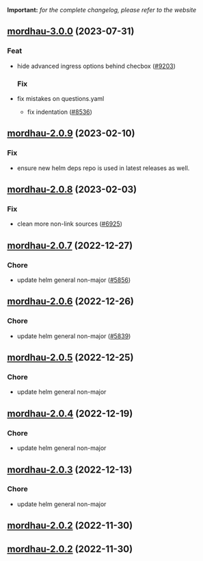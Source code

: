 **Important:**
*for the complete changelog, please refer to the website*










## [mordhau-3.0.0](https://github.com/truecharts/charts/compare/mordhau-2.0.9...mordhau-3.0.0) (2023-07-31)

### Feat

- hide advanced ingress options behind checbox ([#9203](https://github.com/truecharts/charts/issues/9203))
  
  ### Fix

- fix mistakes on questions.yaml
  - fix indentation ([#8536](https://github.com/truecharts/charts/issues/8536))
  
  


## [mordhau-2.0.9](https://github.com/truecharts/charts/compare/mordhau-2.0.8...mordhau-2.0.9) (2023-02-10)

### Fix

- ensure new helm deps repo is used in latest releases as well.
  
  


## [mordhau-2.0.8](https://github.com/truecharts/charts/compare/mordhau-2.0.7...mordhau-2.0.8) (2023-02-03)

### Fix

-  clean more non-link sources ([#6925](https://github.com/truecharts/charts/issues/6925))
  
  


## [mordhau-2.0.7](https://github.com/truecharts/charts/compare/mordhau-2.0.6...mordhau-2.0.7) (2022-12-27)

### Chore

- update helm general non-major ([#5856](https://github.com/truecharts/charts/issues/5856))
  
  


## [mordhau-2.0.6](https://github.com/truecharts/charts/compare/mordhau-2.0.5...mordhau-2.0.6) (2022-12-26)

### Chore

- update helm general non-major ([#5839](https://github.com/truecharts/charts/issues/5839))
  
  


## [mordhau-2.0.5](https://github.com/truecharts/charts/compare/mordhau-2.0.4...mordhau-2.0.5) (2022-12-25)

### Chore

- update helm general non-major
  
  


## [mordhau-2.0.4](https://github.com/truecharts/charts/compare/mordhau-2.0.3...mordhau-2.0.4) (2022-12-19)

### Chore

- update helm general non-major
  
  


## [mordhau-2.0.3](https://github.com/truecharts/charts/compare/mordhau-2.0.2...mordhau-2.0.3) (2022-12-13)

### Chore

- update helm general non-major
  
  


## [mordhau-2.0.2](https://github.com/truecharts/charts/compare/mordhau-2.0.1...mordhau-2.0.2) (2022-11-30)




## [mordhau-2.0.2](https://github.com/truecharts/charts/compare/mordhau-2.0.1...mordhau-2.0.2) (2022-11-30)




